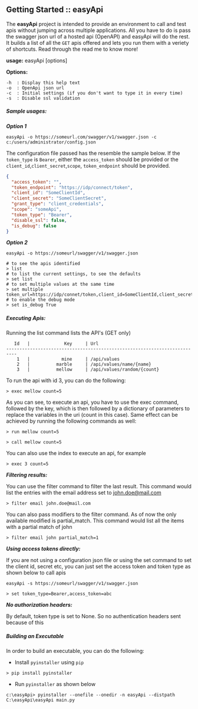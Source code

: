 ## Getting Started :: easyApi

The **easyApi** project is intended to provide an environment to call and test apis without jumping across multiple applications. All you have to do is pass the swagger json url of a hosted api (OpenAPI) and easyApi will do the rest. It builds a list of all the `GET` apis offered and lets you run them with a veriety of shortcuts. Read through the read me to know more!

**usage:** easyApi [options]

**Options:**

    -h	: Display this help text
    -o	: OpenApi json url
    -c	: Initial settings (if you don't want to type it in every time)
    -s 	: Disable ssl validation

##### Sample usages:

***Option 1***

```
easyApi -o https://someurl.com/swagger/v1/swagger.json -c c:/users/administrator/config.json
```

The configuration file passed has the resemble the sample below. If the `token_type` is `Bearer`, 
either the `access_token` should be provided or the `client_id`,`client_secret`,`scope`, `token_endpoint`
should be provided. 

```json
{
  "access_token": "",
  "token_endpoint": "https://idp/connect/token",
  "client_id": "SomeClientId",
  "client_secret": "SomeClientSecret",
  "grant_type": "client_credentials",
  "scope": "someApi",
  "token_type": "Bearer",
  "disable_ssl": false,
  "is_debug": false
}
```

***Option 2***

```
easyApi -o https://someurl/swagger/v1/swagger.json
```

    # to see the apis identified
    > list
    # to list the current settings, to see the defaults
    > set list
    # to set multiple values at the same time 
    > set multiple token_url=https://idp/connet/token,client_id=SomeClientId,client_secret=SomeClientSecret,grant_type=client_credentials,scope=someApi,token_type=Bearer
    # to enable the debug mode
    > set is_debug True

##### Executing Apis:

Running the list command lists the API's (GET only)

```text
   Id   |             Key     | Url
--------------------------------------------------------------------------
    1   |            mine     | /api/values
    2   |          marble     | /api/values/name/{name}
    3   |          mellow     | /api/values/random/{count}
```

To run the api with id 3, you can do the following:

    > exec mellow count=5

As you can see, to execute an api, you have to use the exec command, followed by the key, which is then followed 
by a dictionary of parameters to replace the variables in the uri (count in this case). Same effect can be achieved
by running the following commands as well:

    > run mellow count=5

    > call mellow count=5

You can also use the index to execute an api, for example

    > exec 3 count=5

***Filtering results:***

You can use the filter command to filter the last result. This command would list the entries with the email address
set to john.doe@mail.com

    > filter email john.doe@mail.com

You can also pass modifiers to the filter command. As of now the only available modified is partial_match. This command
would list all the items with a partial match of john

    > filter email john partial_match=1


***Using access tokens directly:***

If you are not using a configuration json file or using the set command to set the client id, secret etc, you can just
set the access token and token type as shown below to call apis

```
easyApi -s https://someurl/swagger/v1/swagger.json
```

    > set token_type=Bearer,access_token=abc

***No authorization headers:***

By default, token type is set to None. So no authentication headers sent because of this        

##### Building an Executable

In order to build an executable, you can do the following:

* Install `pyinstaller` using `pip`

```
> pip install pyinstaller
```

* Run `pyinstaller` as shown below

```
c:\easyApi> pyinstaller --onefile --onedir -n easyApi --distpath C:\easyApi\easyApi main.py
```
